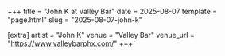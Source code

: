 +++
title = "John K at Valley Bar"
date = 2025-08-07
template = "page.html"
slug = "2025-08-07-john-k"

[extra]
artist = "John K"
venue = "Valley Bar"
venue_url = "https://www.valleybarphx.com/"
+++
